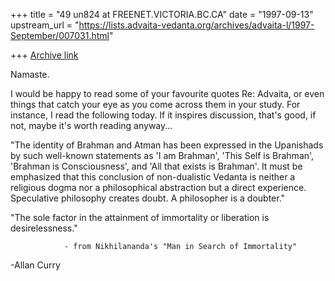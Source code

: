 +++
title = "49 un824 at FREENET.VICTORIA.BC.CA"
date = "1997-09-13"
upstream_url = "https://lists.advaita-vedanta.org/archives/advaita-l/1997-September/007031.html"

+++
[Archive link](https://lists.advaita-vedanta.org/archives/advaita-l/1997-September/007031.html)

Namaste.

I would be happy to read some of your favourite quotes Re: Advaita, or even
things that catch your eye as you come across them in your study. For
instance, I read the following today. If it inspires discussion, that's
good, if not, maybe it's worth reading anyway...

"The identity of Brahman and Atman has been expressed in the Upanishads by
such well-known statements as 'I am Brahman', 'This Self is Brahman',
'Brahman is Consciousness', and 'All that exists is Brahman'. It must be
emphasized that this conclusion of non-dualistic Vedanta is neither a
religious dogma nor a philosophical abstraction but a direct experience.
Speculative philosophy creates doubt. A philosopher is a doubter."

"The sole factor in the attainment of immortality or liberation is
desirelessness."

                - from Nikhilananda's "Man in Search of Immortality"

-Allan Curry

